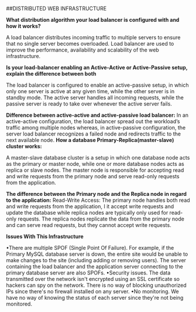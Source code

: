 ##DISTRIBUTED WEB INFRASTRUCTURE

**What distribution algorithm your load balancer is configured with and how it works?**

 A load balancer distributes incoming traffic to multiple servers to ensure that no single server becomes overloaded. Load balancer are used to improve the performance, availability and scalability of the web infrastructure.

**Is your load-balancer enabling an Active-Active or Active-Passive setup, explain the difference between both**

The load balancer is configured to enable an active-passive setup, in which only one server is active at any given time, while the other server is in standby mode. The active server handles all incoming requests, while the passive server is ready to take over whenever the active server fails.

**Difference between active-active and active-passive load balancer:**
In an active-active configuration, the load balancer spread out the workload’s traffic among multiple nodes whereas, in active-passive configuration, the server load balancer recognizes a failed node and redirects traffic to the next available node.
**How a database Primary-Replica(master-slave) cluster works:**

A master-slave database cluster is a setup in which one database node acts as the primary or master node, while one or more database nodes acts as replica or slave nodes. The master node is responsible for accepting read and write requests from the primary node and serve read-only requests from the application.

**The difference between the Primary node and the Replica node in regard to the application:**
Read-Write Access: The primary node handles both read and write requests from the application, I it accept write requests and update the database while replica nodes are typically only used for read-only requests. The replica nodes replicate the data from the primary node and can serve read requests, but they cannot accept write requests.

**Issues With This Infrastructure**

•There are multiple SPOF (Single Point Of Failure). For example, if the Primary MySQL database server is down, the entire site would be unable to make changes to the site (including adding or removing users). The server containing the load balancer and the application server connecting to the primary database server are also SPOFs.
•Security issues. The data transmitted over the network isn't encrypted using an SSL certificate so hackers can spy on the network. There is no way of blocking unauthorized IPs since there's no firewall installed on any server.
•No monitoring. We have no way of knowing the status of each server since they're not being monitored.
